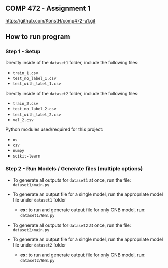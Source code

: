 ## COMP 472 - Assignment 1

https://github.com/KonstH/comp472-a1.git

How to run program
---

### Step 1 - Setup
Directly inside of the `dataset1` folder, include the following files:
- `train_1.csv`
- `test_no_label_1.csv`
- `test_with_label_1.csv`

Directly inside of the `dataset2` folder, include the following files:
- `train_2.csv`
- `test_no_label_2.csv`
- `test_with_label_2.csv`
- `val_2.csv`

Python modules used/required for this project:
- `os`
- `csv`
- `numpy`
- `scikit-learn`

### Step 2 - Run Models / Generate files (multiple options)
- To generate all outputs for `dataset1` at once, run the file: `dataset1/main.py`
- To generate an output file for a single model, run the appropriate model file under `dataset1` folder
  * **ex:** to run and generate output file for only GNB model, run: `dataset1/GNB.py`
  
- To generate all outputs for `dataset2` at once, run the file: `dataset2/main.py`
- To generate an output file for a single model, run the appropriate model file under `dataset2` folder
  * **ex:** to run and generate output file for only GNB model, run: `dataset2/GNB.py`
